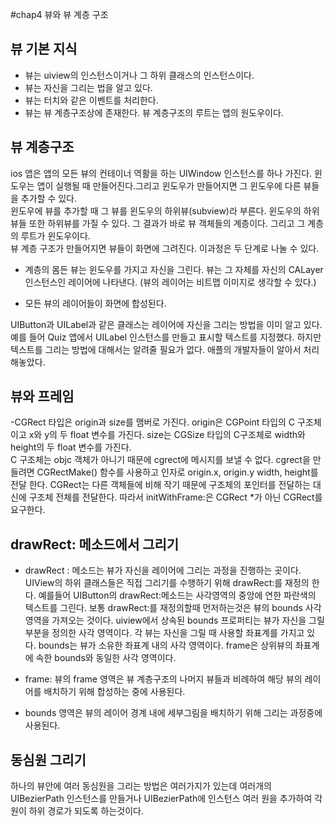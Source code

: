 
#chap4 뷰와 뷰 계층 구조 

## 뷰 기본 지식
- 뷰는 uiview의 인스턴스이거나 그 하위 클래스의 인스턴스이다.
- 뷰는 자신을 그리는 법을 알고 있다.
- 뷰는 터치와 같은 이벤트를 처리한다.
- 뷰는 뷰 계층구조상에 존재한다. 뷰 계층구조의 루트는 앱의 원도우이다. 

## 뷰 계층구조
ios 앱은 앱의 모든 뷰의 컨테이너 역활을 하는 UIWindow 인스턴스를 하나 가진다. 윈도우는 앱이 실행될 때 만들어진다.그리고 윈도우가 만들어지면 그 윈도우에 다른 뷰들을 추가할 수 있다.   
윈도우에 뷰를 추가할 때 그 뷰를 윈도우의 하위뷰(subview)라 부른다. 윈도우의 하위뷰들 또한 하위뷰를 가질 수 있다. 그 결과가 바로 뷰 객체들의 계층이다. 
그리고 그 계층의 루트가 윈도우이다.   
뷰 계층 구조가 만들어지면 뷰들이 화면에 그려진다. 이과정은 두 단계로 나눌 수 있다.   
- 계층의 몸든 뷰는 윈도우를 가지고 자신을 그린다. 뷰는 그 자체를 자신의 CALayer 인스턴스인 레이어에 나타낸다. (뷰의 레이어는 비트맵 이미지로 생각할 수 있다.)

- 모든 뷰의 레이어들이 화면에 합성된다.   

UIButton과 UILabel과 같은 클래스는 레이어에 자신을 그리는 방법을 이미 알고 있다. 예를 들어 Quiz 앱에서 UILabel 인스턴스를 만들고 표시할 텍스트를 지정했다.
하지만 텍스트를 그리는 방법에 대해서는 알려줄 필요가 없다. 애플의 개발자들이 알아서 처리해놓았다. 

## 뷰와 프레임 
-CGRect 타입은 origin과 size를 맴버로 가진다. origin은 CGPoint 타입의 C 구조체이고 x와 y의 두 float 변수를 가진다. size는 CGSize 타입의 C구조체로 width와 height의 두 float 변수를 가진다.   
C 구조체는 objc 객체가 아니기 때문에 cgrect에 메시지를 보낼 수 없다. cgrect을 만들려면 CGRectMake() 함수를 사용하고 인자로 origin.x, origin.y width, height를 전달 한다. CGRect는 다른 객체들에 비해 작기 때문에 구조체의 포인터를 전달하는 대신에 구조체 전체를 전달한다. 따라서 initWithFrame:은 CGRect *가 아닌 CGRect를 요구한다.   

## drawRect: 메소드에서 그리기 
- drawRect : 메소드는 뷰가 자신을 레이어에 그리는 과정을 진행하는 곳이다. UIView의 하위 클래스들은 직접 그리기를 수행하기 위해 drawRect:를 재정의 한다. 예를들어 UIButton의 drawRect:메소드는 사각영역의 중앙에 연한 파란색의 텍스트를 그린다. 보통 drawRect:를 재정의할때 먼저하는것은 뷰의 bounds 사각 영역을 가져오는 것이다. uiview에서 상속된 bounds 프로퍼티는 뷰가 자신을 그릴 부분을 정의한 사각 영역이다. 각 뷰는 자신을 그릴 때 사용할 좌표계를 가지고 있다. bounds는 뷰가 소유한 좌표계 내의 사각 영역이다. frame은 상위뷰의 좌표계에 속한 bounds와 동일한 사각 영역이다.

- frame: 뷰의 frame 영역은 뷰 계층구조의 나머지 뷰들과 비례하여 해당 뷰의 레이어를 배치하기 위해 합성하는 중에 사용된다. 
- bounds 영역은 뷰의 레이어 경계 내에 세부그림을 배치하기 위해 그리는 과정중에 사용된다.

## 동심원 그리기 
하나의 뷰안에 여러 동심원을 그리는 방법은 여러가지가 있는데 여러개의 UIBezierPath 인스턴스를 만들거나 UIBezierPath에 인스턴스 여러 원을 추가하여 각 원이 하위 경로가 되도록 하는것이다. 

